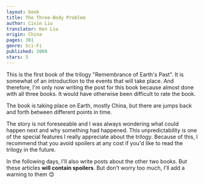 ```yaml
---
layout: book
title: The Three-Body Problem
author: Cixin Liu
translator: Ken Liu
origin: China
pages: 381
genre: Sci-Fi
published: 2008
stars: 5
---
```


This is the first book of the trilogy "Remembrance of Earth's Past". It is somewhat of an introduction to the events that will take place. And therefore, I'm only now writing the post for this book because almost done with all three books. It would have otherwise been difficult to rate the book.

The book is taking place on Earth, mostly China, but there are jumps back and forth between different points in time.

The story is not foreseeable and I was always wondering what could happen next and why something had happened. This unpredictability is one of the special features I really appreciate about the trilogy. Because of this, I recommend that you avoid spoilers at any cost if you'd like to read the trilogy in the future.

In the following days, I'll also write posts about the other two books. But these articles **will contain spoilers**. But don't worry too much, I'll add a warning to them 😊
